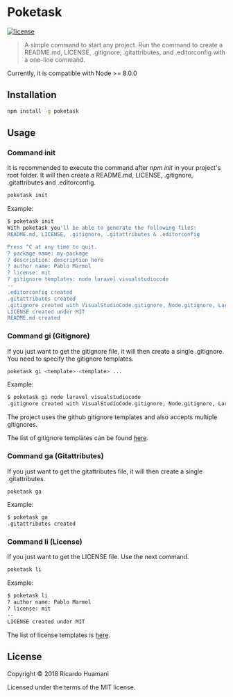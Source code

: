# Poketask

[![license](https://img.shields.io/badge/license-MIT-green.svg)]()

> A simple command to start any project. Run the command to create a README.md, LICENSE, .gitignore, .gitattributes, and .editorconfig with a one-line command.

Currently, it is compatible with Node >= 8.0.0

## Installation

```bash
npm install -g poketask
```

## Usage

### Command init

It is recommended to execute the command after *npm init* in your project's root folder. It will then create a README.md, LICENSE, .gitignore, .gitattributes and .editorconfig.

```bash
poketask init
```

Example:

```bash
$ poketask init
With poketask you'll be able to generate the following files:
README.md, LICENSE, .gitignore, .gitattributes & .editorconfig

Press ^C at any time to quit.
? package name: my-package
? description: description here
? author name: Pablo Marmol
? license: mit
? gitignore templates: node laravel visualstudiocode
--
.editorconfig created
.gitattributes created
.gitignore created with VisualStudioCode.gitignore, Node.gitignore, Laravel.gitignore
LICENSE created under MIT
README.md created
```

### Command gi (Gitignore)

If you just want to get the gitignore file, it will then create a single .gitignore. You need to specify the gitignore templates.

```bash
poketask gi <template> <template> ...
```

Example:

```bash
$ poketask gi node laravel visualstudiocode
.gitignore created with VisualStudioCode.gitignore, Node.gitignore, Laravel.gitignore
```

The project uses the github gitignore templates and also accepts multiple gitignores.

The list of gitignore templates can be found [here](https://github.com/github/gitignore).

### Command ga (Gitattributes)
If you just want to get the gitattributes file, it will then create a single .gitattributes.

```bash
poketask ga
```

Example:

```bash
$ poketask ga
.gitattributes created
```

### Command li (License)

If you just want to get the LICENSE file. Use the next command.

```bash
poketask li
```

Example:

```bash
$ poketask li
? author name: Pablo Marmol
? license: mit
--
LICENSE created under MIT
```

The list of license templates is [here](https://github.com/github/choosealicense.com/tree/gh-pages/_licenses).

## License

Copyright &copy; 2018 Ricardo Huamani

Licensed under the terms of the MIT license.
